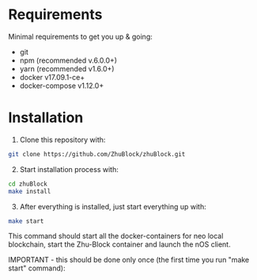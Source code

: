 # Requirements

Minimal requirements to get you up & going:
- git
- npm (recommended v.6.0.0+)
- yarn (recommended v1.6.0+)
- docker v17.09.1-ce+
- docker-compose v1.12.0+

# Installation

1. Clone this repository with:
```bash
git clone https://github.com/ZhuBlock/zhuBlock.git
```

2. Start installation process with:
```bash
cd zhuBlock
make install
```

3. After everything is installed, just start everything up with:
```bash
make start
```
This command should start all the docker-containers for neo local blockchain, start the Zhu-Block container and launch the nOS client.

IMPORTANT - this should be done only once (the first time you run "make start" command):


